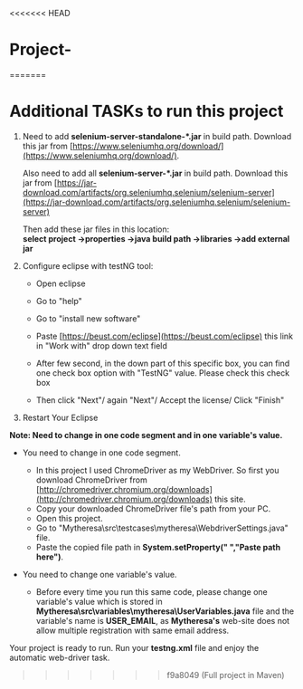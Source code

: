 <<<<<<< HEAD
# Project-
=======
# Additional TASKs to run this project #
1. Need to add **selenium-server-standalone-*.jar** in build path. Download this jar from [https://www.seleniumhq.org/download/](https://www.seleniumhq.org/download/).
   
   Also need to add all **selenium-server-*.jar** in build path. Download this jar from [https://jar-download.com/artifacts/org.seleniumhq.selenium/selenium-server](https://jar-download.com/artifacts/org.seleniumhq.selenium/selenium-server)
   
   Then add these jar files in this location:  
	**select project ->properties ->java build path ->libraries ->add external jar**

2. Configure eclipse with testNG tool:

    * Open eclipse

    * Go to "help"

    * Go to "install new software"
    
    * Paste [https://beust.com/eclipse](https://beust.com/eclipse) this link in "Work with" drop down text field

    * After few second, in the down part of this specific box, you can find one check box option with "TestNG" value. Please check this check box

    * Then click "Next"/ again "Next"/ Accept the license/ Click "Finish"    

3. Restart Your Eclipse

**Note: Need to change in one code segment and in one variable's value.**
	

- You need to change in one code segment.
    - In this project I used ChromeDriver as my WebDriver. So first you download ChromeDriver from [http://chromedriver.chromium.org/downloads](http://chromedriver.chromium.org/downloads) this site.
    - Copy your downloaded ChromeDriver file's path from your PC.
    - Open this project.
    - Go to "Mytheresa\src\testcases\mytheresa\WebdriverSettings.java" file.
    - Paste the copied file path in **System.setProperty(" ","Paste path here")**.


- You need to change one variable's value.
    - Before every time you run this same code, please change one variable's value which is stored in 	**Mytheresa\src\variables\mytheresa\UserVariables.java** file and the variable's name is **USER_EMAIL**, as 	**Mytheresa's** web-site does not allow multiple registration with same email address.
 
	
Your project is ready to run. Run your **testng.xml** file and enjoy the automatic web-driver task.
>>>>>>> f9a8049 (Full project in Maven)
